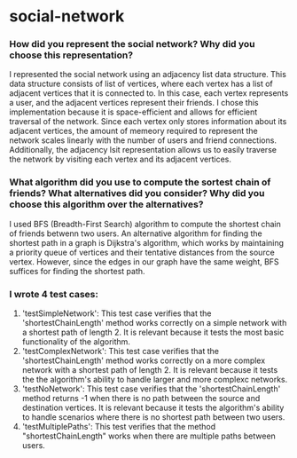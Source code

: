 # social-network
### How did you represent the social network? Why did you choose this representation?

I represented the social network using an adjacency list data structure. This data structure consists of list of vertices, where each vertex has a list of adjacent vertices that it is connected to. In this case, each vertex represents a user, and the adjacent vertices represent their friends.
I chose this implementation because it is space-efficient and allows for efficient traversal of the network. Since each vertex only stores information about its adjacent vertices, the amount of memeory required to represent the network scales linearly with the number of users and friend connections. Additionally, the adjacency lsit representation allows us to easily traverse the network by visiting each vertex and its adjacent vertices.

### What algorithm did you use to compute the sortest chain of friends? What alternatives did you consider? Why did you choose this algorithm over the alternatives?

I used BFS (Breadth-First Search) algorithm to compute the shortest chain of friends betwenn two users. An alternative algorithm for finding the shortest path in a graph is Dijkstra's algorithm, which works by maintaining a priority queue of vertices and their tentative distances from the source vertex. However, since the edges in our graph have the same weight, BFS suffices for finding the shortest path.

### I wrote 4 test cases:

1. 'testSimpleNetwork': This test case verifies that the 'shortestChainLength' method works correctly on a simple network with a shortest path of length 2. It is relevant because it tests the most basic functionality of the algorithm.
2. 'testComplexNetwork': This test case verifies that the 'shortestChainLength' method works correctly on a more complex network with a shortest path of length 2. It is relevant because it tests the the algorithm's ability to handle larger and more complexc networks.
3. 'testNoNetwork': This test case verifies that the 'shortestChainLength' method returns -1 when there is no path between the source and destination vertices. It is relevant because it tests the algorithm's ability to handle scenarios where there is no shortest path between two users. 
4. 'testMultiplePaths': This test verifies that the method "shortestChainLength" works when there are multiple paths between users.
